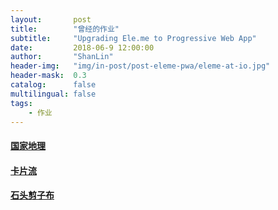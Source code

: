 ```yaml
---
layout:       post
title:        "曾经的作业"
subtitle:     "Upgrading Ele.me to Progressive Web App"
date:         2018-06-9 12:00:00
author:       "ShanLin"
header-img:   "img/in-post/post-eleme-pwa/eleme-at-io.jpg"
header-mask:  0.3
catalog:      false
multilingual: false
tags:
    - 作业
---
```


#### [国家地理](/54/PuBuLiu.html)

#### [卡片流](/54/KaPiamLiu.html)

#### [石头剪子布](/54/CaiQuan.html)